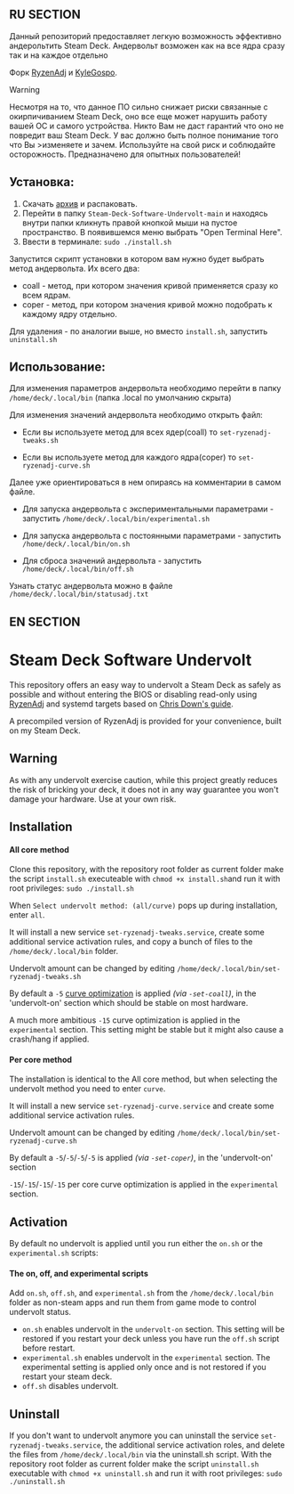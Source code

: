 ## RU SECTION

Данный репозиторий предоставляет легкую возможность эффективно андерольтить Steam Deck. Андервольт возможен как на все ядра сразу так и на каждое отдельно

Форк [RyzenAdj](https://github.com/FlyGoat/RyzenAdj) и [KyleGospo](https://github.com/KyleGospo/Steam-Deck-Software-Undervolt).

> [!WARNING]
> Несмотря на то, что данное ПО сильно снижает риски связанные с окирпичиванием Steam Deck, оно все еще может нарушить работу вашей ОС и самого устройства. Никто Вам не даст гарантий что оно не повредит ваш Steam Deck. У вас должно быть полное понимание того что Вы >изменяете и зачем.
>Используйте на свой риск и соблюдайте осторожность.
>Предназначено для опытных пользователей!

## Установка:
1. Скачать [архив](https://github.com/Pososaku/Steam-Deck-Software-Undervolt/archive/refs/heads/main.zip) и распаковать.
2. Перейти в папку ``Steam-Deck-Software-Undervolt-main`` и находясь внутри папки кликнуть правой кнопкой мыши на пустое пространство. В появившемся меню выбрать "Open Terminal Here".
3. Ввести в терминале: `sudo ./install.sh`

Запустится скрипт установки в котором вам нужно будет выбрать метод андервольта. Их всего два:

* coall - метод, при котором значения кривой применяется сразу ко всем ядрам.
* coper - метод, при котором значения кривой можно подобрать к каждому ядру отдельно.

Для удаления - по аналогии выше, но вместо `install.sh`, запустить `uninstall.sh`

## Использование:
Для изменения параметров андервольта необходимо перейти в папку `/home/deck/.local/bin` (папка .local по умолчанию скрыта)

Для изменения значений андервольта необходимо открыть файл:

* Если вы используете метод для всех ядер(coall) то `set-ryzenadj-tweaks.sh`

* Если вы используете метод для каждого ядра(coper) то `set-ryzenadj-curve.sh`

Далее уже ориентироваться в нем опираясь на комментарии в самом файле.


* Для запуска андервольта с экспериментальными параметрами - запустить  `/home/deck/.local/bin/experimental.sh`

* Для запуска андервольта с постоянными параметрами - запустить `/home/deck/.local/bin/on.sh`

* Для сброса значений андервольта - запустить `/home/deck/.local/bin/off.sh`

Узнать статус андервольта можно в файле `/home/deck/.local/bin/statusadj.txt`

## EN SECTION

# Steam Deck Software Undervolt
This repository offers an easy way to undervolt a Steam Deck as safely as possible and without entering the BIOS or disabling read-only using [RyzenAdj](https://github.com/FlyGoat/RyzenAdj) and systemd targets based on [Chris Down's guide](https://chrisdown.name/2017/10/29/adding-power-related-targets-to-systemd.html). 

A precompiled version of RyzenAdj is provided for your convenience, built on my Steam Deck.

## Warning

As with any undervolt exercise caution, while this project greatly reduces the risk of bricking your deck, it does not in any way guarantee you won't damage your hardware. Use at your own risk.

## Installation
#### All core method
Clone this repository, with the repository root folder as current folder make the script `install.sh` executeable with `chmod +x install.sh`and run it with root privileges: `sudo ./install.sh`

When `Select undervolt method: (all/curve)` pops up during installation, enter `all`.

It will install a new service `set-ryzenadj-tweaks.service`, create some additional service activation rules, and copy a bunch of files to the `/home/deck/.local/bin` folder.


Undervolt amount can be changed by editing `/home/deck/.local/bin/set-ryzenadj-tweaks.sh`

By default a `-5` [curve optimization](https://www.amd.com/system/files/documents/faq-curve-optimizer.pdf) is applied *(via `-set-coall`)*, in the 'undervolt-on' section which should be stable on most hardware.

A much more ambitious `-15` curve optimization is applied in the `experimental` section. This setting might be stable but it might also cause a crash/hang if applied.

#### Per core method
The installation is identical to the All core method, but when selecting the undervolt method you need to enter `curve`.

It will install a new service `set-ryzenadj-curve.service` and create some additional service activation rules.

Undervolt amount can be changed by editing `/home/deck/.local/bin/set-ryzenadj-curve.sh`

By default a `-5`/`-5`/`-5`/`-5` is applied *(via `-set-coper`)*, in the 'undervolt-on' section 

`-15`/`-15`/`-15`/`-15` per core curve optimization is applied in the `experimental` section.

## Activation

By default no undervolt is applied until you run either the `on.sh` or the `experimental.sh` scripts:

#### The on, off, and experimental scripts
Add `on.sh`, `off.sh`, and `experimental.sh` from the `/home/deck/.local/bin` folder as non-steam apps and run them from game mode to control undervolt status.
* `on.sh` enables undervolt in the `undervolt-on` section. This setting will be restored if you restart your deck unless you have run the `off.sh` script before restart.
* `experimental.sh` enables undervolt in the `experimental` section. The experimental setting is applied only once and is not restored if you restart your steam deck.
* `off.sh` disables undervolt.

## Uninstall
If you don't want to undervolt anymore you can uninstall the service `set-ryzenadj-tweaks.service`, the additional service activation roles, and delete the files from `/home/deck/.local/bin` via the uninstall.sh script.
With the repository root folder as current folder make the script `uninstall.sh` executable with `chmod +x uninstall.sh` and run it with root privileges: `sudo ./uninstall.sh`
